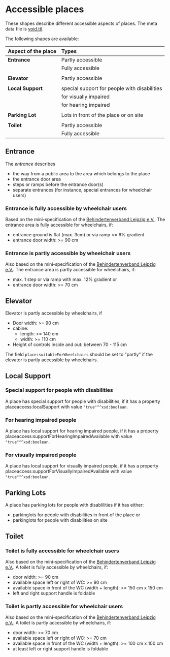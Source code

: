 # Accessible places

These shapes describe different accessible aspects of places. The meta data file is [void.ttl](https://github.com/AKSW/shacl-shapes/blob/master/shape-groups/accessible-place/void.ttl).

The following shapes are available:

| Aspect of the place | Types                                        |
|:--------------------|:---------------------------------------------|
| **Entrance**        | Partly accessible                            |
|                     | Fully accessible                             |
|                     |                                              |
| **Elevator**        | Partly accessible                            |
|                     |                                              |
| **Local Support**   | special support for people with disabilities |
|                     | for visually impaired                        |
|                     | for hearing impaired                         |
|                     |                                              |
| **Parking Lot**     | Lots in front of the place or on site        |
|                     |                                              |
| **Toilet**          | Partly accessible                            |
|                     | Fully accessible                             |

## Entrance

The *entrance* describes
* the way from a public area to the area which belongs to the place
* the entrance door area
* steps or ramps before the entrance door(s)
* separate entrances (for instance, special entrances for wheelchair users)

### Entrance is fully accessible by wheelchair users

Based on the mini-specification of the [Behindertenverband Leipzig e.V.](http://www.le-online.de/zeichenengl.htm). The entrance area is fully accessible for wheelchairs, if:
* entrance ground is flat (max. 3cm) or via ramp <= 6% gradient
* entrance door width: >= 90 cm

### Entrance is partly accessible by wheelchair users

Also based on the mini-specification of the [Behindertenverband Leipzig e.V.](http://www.le-online.de/zeichenengl.htm). The entrance area is partly accessible for wheelchairs, if:
* max. 1 step or via ramp with max. 12% gradient or
* entrance door width: >= 70 cm

## Elevator

Elevator is partly accessible by wheelchairs, if
* Door width:	>= 90 cm
* cabine: 
  * length: >= 140 cm
  * width: >= 110 cm
* Height of controls inside and out: between 70 - 115 cm

The field `place:suitableForWheelchairs` should be set to "partly" if the elevator is partly accessible by wheelchairs.

## Local Support

### Special support for people with disabilities

A place has special support for people with disabilities, if it has a property placeaccess:localSupport with value `"true"^^xsd:boolean`.

### For hearing impaired people

A place has local support for hearing impaired people, if it has a property placeaccess:supportForHearingImpairedAvailable with value `"true"^^xsd:boolean`.

### For visually impaired people

A place has local support for visually impaired people, if it has a property placeaccess:supportForVisuallyImpairedAvailable with value `"true"^^xsd:boolean`.

## Parking Lots

A place has parking lots for people with disablilities if it has either:
* parkinglots for people with disabilities in front of the place or
* parkinglots for people with disabilities on site

## Toilet

### Toilet is fully accessible for wheelchair users

Also based on the mini-specification of the [Behindertenverband Leipzig e.V.](http://www.le-online.de/zeichenengl.htm). A toilet is fully accessible by wheelchairs, if:
* door width: >= 90 cm
* available space left or right of WC: >= 90 cm
* available space in front of the WC (width + length): >= 150 cm x 150 cm
* left and right support handle is foldable

### Toilet is partly accessible for wheelchair users

Also based on the mini-specification of the [Behindertenverband Leipzig e.V.](http://www.le-online.de/zeichenengl.htm). A toilet is partly accessible by wheelchairs, if:
* door width: >= 70 cm
* available space left or right of WC: >= 70 cm
* available space in front of the WC (width + length): >= 100 cm x 100 cm
* at least left or right support handle is foldable
